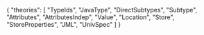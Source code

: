 {
    "theories": [
        "TypeIds",
        "JavaType",
        "DirectSubtypes",
        "Subtype",
        "Attributes",
        "AttributesIndep",
        "Value",
        "Location",
        "Store",
        "StoreProperties",
        "JML",
        "UnivSpec"
    ]
}